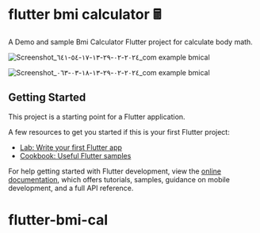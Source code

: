 # flutter bmi calculator 🖩

A Demo and sample Bmi Calculator Flutter project for calculate body math.

![Screenshot_٢٠٢٤-٠٢-٢٩-١٣-١٧-٥٤-٦٤١_com example bmical](https://github.com/mohammedsaleh123/flutter-bmi-cal/assets/145376248/3d9c025f-0921-45ad-a867-a0327d312fe3)

![Screenshot_٢٠٢٤-٠٢-٢٩-١٣-١٨-٠٣-٠٦٣_com example bmical](https://github.com/mohammedsaleh123/flutter-bmi-cal/assets/145376248/fae2d479-08a1-4295-b4cf-70c4e3e905bc)

## Getting Started

This project is a starting point for a Flutter application.

A few resources to get you started if this is your first Flutter project:

- [Lab: Write your first Flutter app](https://docs.flutter.dev/get-started/codelab)
- [Cookbook: Useful Flutter samples](https://docs.flutter.dev/cookbook)

For help getting started with Flutter development, view the
[online documentation](https://docs.flutter.dev/), which offers tutorials,
samples, guidance on mobile development, and a full API reference.
# flutter-bmi-cal
